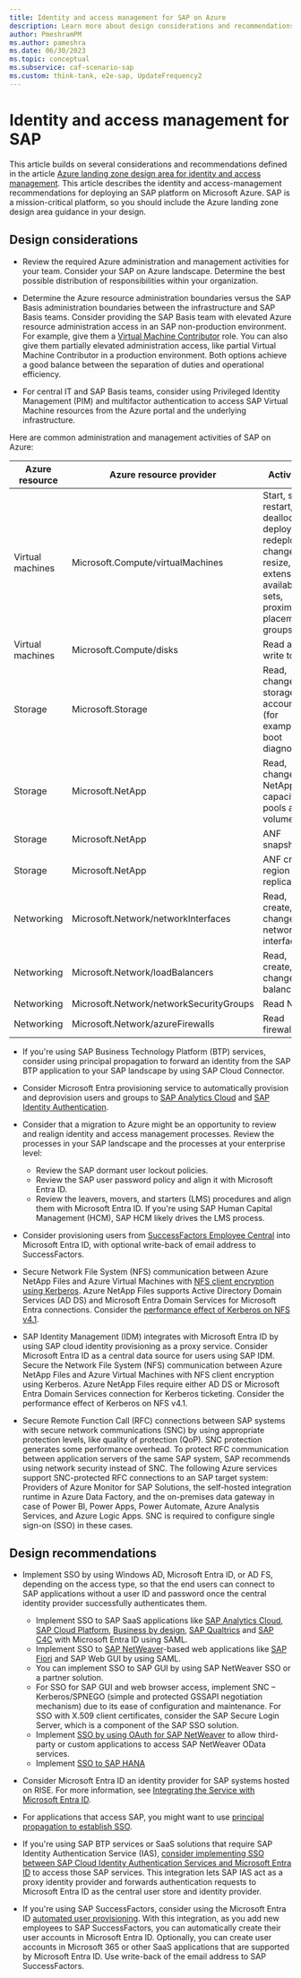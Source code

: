 ```yaml
---
title: Identity and access management for SAP on Azure
description: Learn more about design considerations and recommendations that relate to identity and access management in an SAP deployment on Microsoft Azure.
author: PmeshramPM
ms.author: pameshra
ms.date: 06/30/2023
ms.topic: conceptual
ms.subservice: caf-scenario-sap
ms.custom: think-tank, e2e-sap, UpdateFrequency2
---
```


<!-- docutune:casing LMS -->

# Identity and access management for SAP

This article builds on several considerations and recommendations defined in the article [Azure landing zone design area for identity and access management](../../ready/landing-zone/design-area/identity-access.md). This article describes the identity and access-management recommendations for deploying an SAP platform on Microsoft Azure. SAP is a mission-critical platform, so you should include the Azure landing zone design area guidance in your design.

## Design considerations

- Review the required Azure administration and management activities for your team. Consider your SAP on Azure landscape. Determine the best possible distribution of responsibilities within your organization.

- Determine the Azure resource administration boundaries versus the SAP Basis administration boundaries between the infrastructure and SAP Basis teams. Consider providing the SAP Basis team with elevated Azure resource administration access in an SAP non-production environment. For example, give them a [Virtual Machine Contributor](/azure/role-based-access-control/built-in-roles#virtual-machine-contributor) role. You can also give them partially elevated administration access, like partial Virtual Machine Contributor in a production environment. Both options achieve a good balance between the separation of duties and operational efficiency.

- For central IT and SAP Basis teams, consider using Privileged Identity Management (PIM) and multifactor authentication to access SAP Virtual Machine resources from the Azure portal and the underlying infrastructure.

Here are common administration and management activities of SAP on Azure:

| Azure resource | Azure resource provider | Activities |
|---|---|---|
| Virtual machines | Microsoft.Compute/virtualMachines | Start, stop, restart, deallocate, deploy, redeploy, change, resize, extensions, availability sets, proximity placement groups |
| Virtual machines | Microsoft.Compute/disks | Read and write to disk |
| Storage | Microsoft.Storage | Read, change on storage accounts (for example, boot diagnostics) |
| Storage | Microsoft.NetApp | Read, change on NetApp capacity pools and volumes |
| Storage | Microsoft.NetApp | ANF snapshots |
| Storage | Microsoft.NetApp | ANF cross-region replication |
| Networking | Microsoft.Network/networkInterfaces | Read, create, and change network interfaces |
| Networking | Microsoft.Network/loadBalancers | Read, create, and change load balancers |
| Networking | Microsoft.Network/networkSecurityGroups | Read NSG |
| Networking | Microsoft.Network/azureFirewalls | Read firewall |

- If you're using SAP Business Technology Platform (BTP) services, consider using principal propagation to forward an identity from the SAP BTP application to your SAP landscape by using SAP Cloud Connector.

- Consider Microsoft Entra provisioning service to automatically provision and deprovision users and groups to [SAP Analytics Cloud](/azure/active-directory/saas-apps/sap-analytics-cloud-provisioning-tutorial) and [SAP Identity Authentication](/azure/active-directory/saas-apps/sap-cloud-platform-identity-authentication-provisioning-tutorial).

- Consider that a migration to Azure might be an opportunity to review and realign identity and access management processes. Review the processes in your SAP landscape and the processes at your enterprise level:
  - Review the SAP dormant user lockout policies.
  - Review the SAP user password policy and align it with Microsoft Entra ID.
  - Review the leavers, movers, and starters (LMS) procedures and align them with Microsoft Entra ID. If you're using SAP Human Capital Management (HCM), SAP HCM likely drives the LMS process.

- Consider provisioning users from [SuccessFactors Employee Central](/azure/active-directory/saas-apps/sap-successfactors-inbound-provisioning-cloud-only-tutorial) into Microsoft Entra ID, with optional write-back of email address to SuccessFactors.

- Secure Network File System (NFS) communication between Azure NetApp Files and Azure Virtual Machines with [NFS client encryption using Kerberos](/azure/azure-netapp-files/configure-kerberos-encryption). Azure NetApp Files supports Active Directory Domain Services (AD DS) and Microsoft Entra Domain Services for Microsoft Entra connections. Consider the [performance effect of Kerberos on NFS v4.1](/azure/azure-netapp-files/configure-kerberos-encryption#kerberos_performance).

- SAP Identity Management (IDM) integrates with Microsoft Entra ID by using SAP cloud identity provisioning as a proxy service. Consider Microsoft Entra ID as a central data source for users using SAP IDM. Secure the Network File System (NFS) communication between Azure NetApp Files and Azure Virtual Machines with NFS client encryption using Kerberos. Azure NetApp Files require either AD DS or Microsoft Entra Domain Services connection for Kerberos ticketing. Consider the performance effect of Kerberos on NFS v4.1.

- Secure Remote Function Call (RFC) connections between SAP systems with secure network communications (SNC) by using appropriate protection levels, like quality of protection (QoP). SNC protection generates some performance overhead. To protect RFC communication between application servers of the same SAP system, SAP recommends using network security instead of SNC. The following Azure services support SNC-protected RFC connections to an SAP target system: Providers of Azure Monitor for SAP Solutions, the self-hosted integration runtime in Azure Data Factory, and the on-premises data gateway in case of Power BI, Power Apps, Power Automate, Azure Analysis Services, and Azure Logic Apps. SNC is required to configure single sign-on (SSO) in these cases.

## Design recommendations

- Implement SSO by using Windows AD, Microsoft Entra ID, or AD FS, depending on the access type, so that the end users can connect to SAP applications without a user ID and password once the central identity provider successfully authenticates them.
  - Implement SSO to SAP SaaS applications like [SAP Analytics Cloud](/azure/active-directory/saas-apps/sapboc-tutorial), [SAP Cloud Platform](/azure/active-directory/saas-apps/sap-hana-cloud-platform-tutorial), [Business by design](/azure/active-directory/saas-apps/sapbusinessbydesign-tutorial), [SAP Qualtrics](/azure/active-directory/saas-apps/qualtrics-tutorial) and [SAP C4C](/azure/active-directory/saas-apps/sap-customer-cloud-tutorial) with Microsoft Entra ID using SAML.
  - Implement SSO to [SAP NetWeaver](/azure/active-directory/saas-apps/sap-netweaver-tutorial)-based web applications like [SAP Fiori](/azure/active-directory/saas-apps/sap-fiori-tutorial) and SAP Web GUI by using SAML.
  - You can implement SSO to SAP GUI by using SAP NetWeaver SSO or a partner solution.
  - For SSO for SAP GUI and web browser access, implement SNC – Kerberos/SPNEGO (simple and protected GSSAPI negotiation mechanism) due to its ease of configuration and maintenance. For SSO with X.509 client certificates, consider the SAP Secure Login Server, which is a component of the SAP SSO solution.
  - Implement [SSO by using OAuth for SAP NetWeaver](/azure/active-directory/saas-apps/sap-netweaver-tutorial#configure-sap-netweaver-for-oauth) to allow third-party or custom applications to access SAP NetWeaver OData services.
  - Implement [SSO to SAP HANA](/azure/active-directory/saas-apps/saphana-tutorial)

- Consider Microsoft Entra ID an identity provider for SAP systems hosted on RISE. For more information, see [Integrating the Service with Microsoft Entra ID](https://help.sap.com/docs/identity-authentication/identity-authentication/integrating-service-with-microsoft-azure-ad).
- For applications that access SAP, you might want to use [principal propagation to establish SSO](https://github.com/azuredevcollege/SAP/blob/master/sap-oauth-saml-flow/README.md).

- If you're using SAP BTP services or SaaS solutions that require SAP Identity Authentication Service (IAS), [consider implementing SSO between SAP Cloud Identity Authentication Services and Microsoft Entra ID](/azure/active-directory/saas-apps/sap-hana-cloud-platform-identity-authentication-tutorial) to access those SAP services. This integration lets SAP IAS act as a proxy identity provider and forwards authentication requests to Microsoft Entra ID as the central user store and identity provider.

- If you're using SAP SuccessFactors, consider using the Microsoft Entra ID [automated user provisioning](/azure/active-directory/saas-apps/sap-successfactors-inbound-provisioning-cloud-only-tutorial). With this integration, as you add new employees to SAP SuccessFactors, you can automatically create their user accounts in Microsoft Entra ID. Optionally, you can create user accounts in Microsoft 365 or other SaaS applications that are supported by Microsoft Entra ID. Use write-back of the email address to SAP SuccessFactors.
